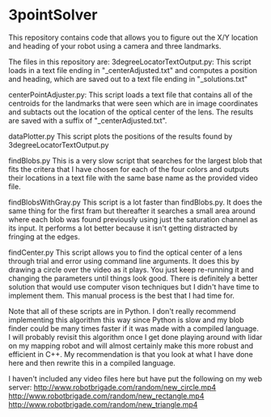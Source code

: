 # 3pointSolver
This repository contains code that allows you to figure out the X/Y location and heading of your robot 
using a camera and three landmarks.

The files in this repository are:
3degreeLocatorTextOutput.py:
	This script loads in a text file ending in "_centerAdjusted.txt" and computes a position and heading, 
	which are saved out to a text file ending in "_solutions.txt"

centerPointAdjuster.py:
	This script loads a text file that contains all of the centroids for the landmarks that were seen which 
	are in image coordinates and subtacts out the location of the optical center of the lens.  The results
	are saved with a suffix of "_centerAdjusted.txt".

dataPlotter.py
	This script plots the positions of the results found by 3degreeLocatorTextOutput.py

findBlobs.py
	This is a very slow script that searches for the largest blob that fits the critera that I have chosen 
	for each of the four colors and outputs their locations in a text file with the same base name as the 
	provided video file. 

findBlobsWithGray.py
	This script is a lot faster than findBlobs.py.  It does the same thing for the first fram but thereafter
	it searches a small area around where each blob was found previously using just the saturation channel 
	as its input.   It performs a lot better because it isn't getting distracted by fringing at the edges.

findCenter.py
	This script allows you to find the optical center of a lens through trial and error using command line 
	arguments.   It does this by drawing a circle over the video as it plays.  You just keep re-running it
	and changing the parameters until things look good.  There is definitely a better solution that would 
	use computer vison techniques but I didn't have time to implement them.   This manual process is the 
  	best that I had time for.  


Note that all of these scripts are in Python.   I don't really recommend implementing this algorithm this way 
since Python is slow and my blob finder could be many times faster if it was made with a compiled language.   
I will probably revisit this algorithm once I get done playing around with lidar on my mapping robot and will 
almost certainly make this more robust and efficient in C++.  My recommendation is that you look at what I 
have done here and then rewrite this in a compiled language.  

I haven't included any video files here but have put the following on my web server:
http://www.robotbrigade.com/random/new_circle.mp4   
http://www.robotbrigade.com/random/new_rectangle.mp4
http://www.robotbrigade.com/random/new_triangle.mp4

